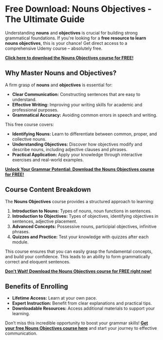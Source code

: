 # Free Download: Nouns Objectives - The Ultimate Guide

Understanding **nouns** and **objectives** is crucial for building strong grammatical foundations. If you're looking for a **free resource to learn nouns objectives**, this is your chance! Get direct access to a comprehensive Udemy course – absolutely free.

[**Click here to download the Nouns Objectives course for FREE!**](https://udemywork.com/nouns-objectives)

## Why Master Nouns and Objectives?

A firm grasp of **nouns** and **objectives** is essential for:

*   **Clear Communication:** Constructing sentences that are easy to understand.
*   **Effective Writing:** Improving your writing skills for academic and professional purposes.
*   **Grammatical Accuracy:** Avoiding common errors in speech and writing.

This free course covers:

*   **Identifying Nouns:** Learn to differentiate between common, proper, and collective nouns.
*   **Understanding Objectives:** Discover how objectives modify and describe nouns, including adjective clauses and phrases.
*   **Practical Application:** Apply your knowledge through interactive exercises and real-world examples.

[**Unlock Your Grammar Potential: Download the Nouns Objectives course for FREE!**](https://udemywork.com/nouns-objectives)

## Course Content Breakdown

The **Nouns Objectives** course provides a structured approach to learning:

1.  **Introduction to Nouns:** Types of nouns, noun functions in sentences.
2.  **Introduction to Objectives:** Types of objectives, identifying objectives in sentences, adjective placement.
3.  **Advanced Concepts:** Possessive nouns, participial objectives, infinitive phrases.
4.  **Quizzes and Practice:** Test your knowledge with quizzes after each module.

This course ensures that you can easily grasp the fundamental concepts, and build your confidence. This leads to an ability to form grammatically correct and eloquent sentences.

[**Don't Wait! Download the Nouns Objectives course for FREE right now!**](https://udemywork.com/nouns-objectives)

## Benefits of Enrolling

*   **Lifetime Access:** Learn at your own pace.
*   **Expert Instruction:** Benefit from clear explanations and practical tips.
*   **Downloadable Resources:** Access additional materials to support your learning.

Don’t miss this incredible opportunity to boost your grammar skills! **[Get your free Nouns Objectives course here](https://udemywork.com/nouns-objectives)** and start your journey to effective communication.
